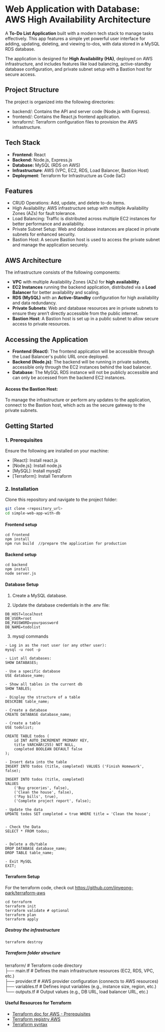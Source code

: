 # Web Application with Database: AWS High Availability Architecture 

A **To-Do List Application** built with a modern tech stack to manage tasks effectively.
This app features a simple yet powerful user interface for adding, updating, deleting, and viewing to-dos, with data stored in a MySQL RDS database.

The application is designed for **High Availability (HA)**, deployed on AWS infrastructure, and includes features like load balancing, active-standby database configuration, and private subnet setup with a Bastion host for secure access.



## **Project Structure**
The project is organized into the following directories:

- backend/: Contains the API and server code (Node.js with Express).
- frontend/: Contains the React.js frontend application.
- terraform/: Terraform configuration files to provision the AWS infrastructure.

## **Tech Stack**
- **Frontend:** React  
- **Backend:** Node.js, Express.js  
- **Database:** MySQL (RDS on AWS)  
- **Infrastructure**: AWS (VPC, EC2, RDS, Load Balancer, Bastion Host)
- **Deployment**: Terraform for Infrastructure as Code (IaC)


## **Features**
- CRUD Operations: Add, update, and delete to-do items.
- High Availability: AWS infrastructure setup with multiple Availability Zones (AZs) for fault tolerance.
- Load Balancing: Traffic is distributed across multiple EC2 instances for better performance and availability.
- Private Subnet Setup: Web and database instances are placed in private subnets for enhanced security.
- Bastion Host: A secure Bastion host is used to access the private subnet and manage the application securely.


## AWS Architecture
The infrastructure consists of the following components:

- **VPC** with multiple Availability Zones (AZs) for **high availability**.
- **EC2 Instances** running the backend application, distributed via a **Load Balancer** for better availability and scaling.
- **RDS (MySQL)** with an **Active-Standby** configuration for high availability and data redundancy.
- **Private Subnets**: Web and database resources are in private subnets to ensure they aren’t directly accessible from the public internet.
- **Bastion Host**: A Bastion host is set up in a public subnet to allow secure access to private resources.

## Accessing the Application
- **Frontend (React)**: The frontend application will be accessible through the Load Balancer's public URL once deployed.
- **Backend (Node.js)**: The backend will be running in private subnets, accessible only through the EC2 instances behind the load balancer.
- **Database**: The MySQL RDS instance will not be publicly accessible and can only be accessed from the backend EC2 instances.

#### Access the Bastion Host:
To manage the infrastructure or perform any updates to the application, connect to the Bastion host, which acts as the secure gateway to the private subnets.

## **Getting Started**

### **1. Prerequisites**
Ensure the following are installed on your machine:
- [React]: Install react.js 
- [Node.js]: Install node.js 
- [MySQL]: Install mysql2
- [Terraform]: Install Terraform

### **2. Installation**
Clone this repository and navigate to the project folder:
```bash
git clone <repository_url>
cd simple-web-app-with-db
```

#### Frontend setup
```
cd frontend
npm install
npm run build  //prepare the application for production 
```


#### Backend setup
```
cd backend
npm install
node server.js
```


#### Database Setup
1. Create a MySQL database.

2. Update the database credentials in the .env file:
```
DB_HOST=localhost
DB_USER=root
DB_PASSWORD=yourpassword
DB_NAME=todolist
```

3. mysql commands
```
- Log in as the root user (or any other user): 
mysql -u root -p

- List all databases:
SHOW DATABASES;

- Use a specific database
USE database_name;

- Show all tables in the current db
SHOW TABLES;

- Display the structure of a table
DESCRIBE table_name;

- Create a database
CREATE DATABASE database_name;

- Create a table
USE todolist;

CREATE TABLE todos (
    id INT AUTO_INCREMENT PRIMARY KEY,
    title VARCHAR(255) NOT NULL,
    completed BOOLEAN DEFAULT false
);

- Insert data into the table
INSERT INTO todos (title, completed) VALUES ('Finish Homework', false);

INSERT INTO todos (title, completed) 
VALUES 
    ('Buy groceries', false),
    ('Clean the house', false),
    ('Pay bills', true),
    ('Complete project report', false);

- Update the data
UPDATE todos SET completed = true WHERE title = 'Clean the house';


- Check the Data
SELECT * FROM todos;


- Delete a db/table
DROP DATABASE database_name;
DROP TABLE table_name;

- Exit MySQL
EXIT;
```

#### Terraform Setup

For the terraform code, check out https://github.com/jinyeong-park/terraform-aws

```
cd terraform
terraform init
terraform validate # optional
terraform plan
terraform apply
```


##### Destroy the infrastructure
```
terraform destroy
```

##### Terraform folder structure
terraform/                  # Terraform code directory  
├── main.tf                 # Defines the main infrastructure resources (EC2, RDS, VPC, etc.)  
├── provider.tf             # AWS provider configuration (connects to AWS resources)  
├── variables.tf            # Defines input variables (e.g., instance size, region, etc.)  
└── outputs.tf              # Output values (e.g., DB URL, load balancer URL, etc.)


#### Useful Resources for Terraform
- [Terraform doc for AWS - Prerequisites](https://developer.hashicorp.com/terraform/tutorials/aws-get-started/aws-build)
- [Terraform registry AWS](https://registry.terraform.io/providers/hashicorp/aws/latest)
- [Terraform syntax](https://developer.hashicorp.com/terraform/language)

<!-- 시간 되면.... 밑의 구조로 수정 -->
<!-- terraform/                         # Terraform code for provisioning AWS resources
    ├── modules/                   # Reusable Terraform modules
    │   ├── vpc/                   # VPC and subnet configuration
    │   │   ├── main.tf            # VPC, subnets, route tables
    │   │   └── variables.tf       # VPC variables
    │   ├── ec2/                   # EC2 instance module (Bastion Host)
    │   │   ├── main.tf            # Bastion Host and security groups
    │   │   └── variables.tf       # EC2 variables
    │   ├── rds/                   # RDS (Active-Standby) module
    │   │   ├── main.tf            # RDS setup for Active-Standby
    │   │   └── variables.tf       # RDS variables
    │   └── alb/                   # Application Load Balancer (ALB) module
    │       ├── main.tf            # ALB setup (load balancing)
    │       └── variables.tf       # ALB variables
    ├── main.tf                    # Main entry point, tying everything together
    ├── provider.tf                # AWS provider configuration
    ├── variables.tf               # Variables (e.g., region, instance types)
    ├── outputs.tf                 # Outputs (e.g., DB endpoint, ALB URL)
    └── terraform_backend.tf       # Backend configuration (optional, for remote state management) -->
